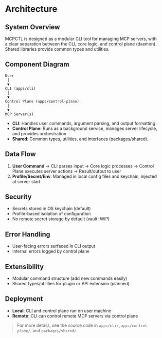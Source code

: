 # Architecture

## System Overview

MCPCTL is designed as a modular CLI tool for managing MCP servers, with a clear separation between the CLI, core logic, and control plane (daemon). Shared libraries provide common types and utilities.

## Component Diagram

```
User
 │
 ▼
CLI (apps/cli)
 │
 ▼
Control Plane (apps/control-plane)
 │
 ▼
MCP Server(s)
```

- **CLI**: Handles user commands, argument parsing, and output formatting.
- **Control Plane**: Runs as a background service, manages server lifecycle, and provides orchestration.
- **Shared**: Common types, utilities, and interfaces (packages/shared).

## Data Flow

1. **User Command** → CLI parses input → Core logic processes → Control Plane executes server actions → Result/output to user
2. **Profile/Secret/Env**: Managed in local config files and keychain, injected at server start

## Security

- Secrets stored in OS keychain (default)
- Profile-based isolation of configuration
- No remote secret storage by default (vault: WIP)

## Error Handling

- User-facing errors surfaced in CLI output
- Internal errors logged by control plane

## Extensibility

- Modular command structure (add new commands easily)
- Shared types/utilities for plugin or API extension (planned)

## Deployment

- **Local**: CLI and control plane run on user machine
- **Remote**: CLI can control remote MCP servers via control plane

> For more details, see the source code in `apps/cli/`, `apps/control-plane/`, and `packages/shared/`.
